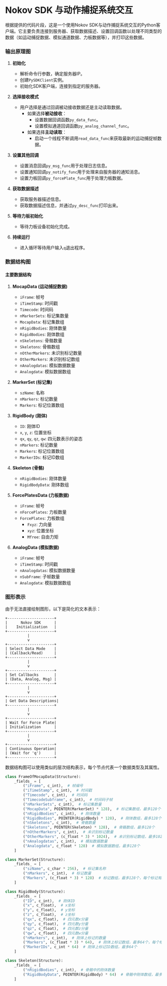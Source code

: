 # Nokov SDK 与动作捕捉系统交互

根据提供的代码片段，这是一个使用Nokov SDK与动作捕捉系统交互的Python客户端。它主要负责连接到服务器、获取数据描述、设置回调函数以处理不同类型的数据（如运动捕捉数据、模拟通道数据、力板数据等），并打印这些数据。

### 输出原理图

1. **初始化**
   - 解析命令行参数，确定服务器IP。
   - 创建`PySDKClient`实例。
   - 初始化SDK客户端，连接到指定的服务器。
   
2. **选择接收模式**
   - 用户选择是通过回调被动接收数据还是主动读取数据。
     - 如果选择**被动接收**：
       - 设置数据回调函数`py_data_func`。
       - 设置模拟通道回调函数`py_analog_channel_func`。
     - 如果选择**主动读取**：
       - 启动一个线程不断调用`read_data_func`来获取最新的运动捕捉帧数据。

3. **设置其他回调**
   - 设置消息回调`py_msg_func`用于处理日志信息。
   - 设置通知回调`py_notify_func`用于处理来自服务器的通知消息。
   - 设置力板回调`py_forcePlate_func`用于处理力板数据。

4. **获取数据描述**
   - 获取服务器描述信息。
   - 获取数据描述信息，并通过`py_desc_func`打印出来。

5. **等待力板初始化**
   - 等待力板设备初始化完成。

6. **持续运行**
   - 进入循环等待用户输入`q`退出程序。

### 数据结构图

#### 主要数据结构

1. **MocapData (运动捕捉数据)**
   - `iFrame`: 帧号
   - `iTimeStamp`: 时间戳
   - `Timecode`: 时间码
   - `nMarkerSets`: 标记集数量
   - `MocapData`: 标记集数组
   - `nRigidBodies`: 刚体数量
   - `RigidBodies`: 刚体数组
   - `nSkeletons`: 骨骼数量
   - `Skeletons`: 骨骼数组
   - `nOtherMarkers`: 未识别标记数量
   - `OtherMarkers`: 未识别标记数组
   - `nAnalogdatas`: 模拟数据数量
   - `Analogdata`: 模拟数据数组

2. **MarkerSet (标记集)**
   - `szName`: 名称
   - `nMarkers`: 标记数量
   - `Markers`: 标记位置数组

3. **RigidBody (刚体)**
   - `ID`: 刚体ID
   - `x`, `y`, `z`: 位置坐标
   - `qx`, `qy`, `qz`, `qw`: 四元数表示的姿态
   - `nMarkers`: 标记数量
   - `Markers`: 标记位置数组
   - `MarkerIDs`: 标记ID数组

4. **Skeleton (骨骼)**
   - `nRigidBodies`: 刚体数量
   - `RigidBodyData`: 刚体数组

5. **ForcePlatesData (力板数据)**
   - `iFrame`: 帧号
   - `nForcePlates`: 力板数量
   - `ForcePlates`: 力板数组
     - `Fxyz`: 力向量
     - `xyz`: 位置坐标
     - `Mfree`: 自由力矩

6. **AnalogData (模拟数据)**
   - `iFrame`: 帧号
   - `iTimeStamp`: 时间戳
   - `nAnalogdatas`: 模拟数据数量
   - `nSubFrame`: 子帧数量
   - `Analogdata`: 模拟数据数组

### 图形表示

由于无法直接绘制图形，以下是简化的文本表示：

```
+---------------------+
|      Nokov SDK      |
|    Initialization   |
+---------------------+
          |
          v
+---------------------+
| Select Data Mode    |
| (Callback/Read)     |
+---------------------+
          |
          v
+---------------------+
| Set Callbacks       |
| (Data, Analog, Msg) |
+---------------------+
          |
          v
+---------------------+
| Get Data Descriptions|
+---------------------+
          |
          v
+---------------------+
| Wait for Force Plate|
| Initialization      |
+---------------------+
          |
          v
+---------------------+
| Continuous Operation|
| (Wait for 'q')      |
+---------------------+

```

数据结构图可以使用类似的层次结构表示，每个节点代表一个数据类型及其属性。

``` python
class FrameOfMocapData(Structure):
    _fields_ = [
        ("iFrame", c_int),  # 帧编号
        ("iTimeStamp", c_int),  # 时间戳
        ("Timecode", c_int),  # 时间码
        ("TimecodeSubframe", c_int),  # 时间码子帧
        ("nMarkerSets", c_int),  # 标记集数量
        ("MocapData", POINTER(MarkerSet) * 128),  # 标记集数组，最多128个
        ("nRigidBodies", c_int),  # 刚体数量
        ("RigidBodies", POINTER(RigidBody) * 128),  # 刚体数组，最多128个
        ("nSkeletons", c_int),  # 骨骼数量
        ("Skeletons", POINTER(Skeleton) * 128),  # 骨骼数组，最多128个
        ("nOtherMarkers", c_int),  # 未识别标记数量
        ("OtherMarkers", (c_float * 3) * 1024),  # 未识别标记数组，最多1024个，每个标记有3个浮点数（x, y, z）
        ("nAnalogdatas", c_int),  # 模拟数据数量
        ("Analogdata", c_float * 128)  # 模拟数据数组，最多128个
    ]

class MarkerSet(Structure):
    _fields_ = [
        ("szName", c_char * 256),  # 标记集名称
        ("nMarkers", c_int),  # 标记数量
        ("Markers", (c_float * 3) * 128)  # 标记数组，最多128个，每个标记有3个浮点数（x, y, z）
    ]

class RigidBody(Structure):
    _fields_ = [
        ("ID", c_int),  # 刚体ID
        ("x", c_float),  # x坐标
        ("y", c_float),  # y坐标
        ("z", c_float),  # z坐标
        ("qx", c_float),  # 四元数x分量
        ("qy", c_float),  # 四元数y分量
        ("qz", c_float),  # 四元数z分量
        ("qw", c_float),  # 四元数w分量
        ("nMarkers", c_int),  # 刚体上标记的数量
        ("Markers", (c_float * 3) * 64),  # 刚体上标记数组，最多64个，每个标记有3个浮点数（x, y, z）
        ("MarkerIDs", c_int * 64)  # 刚体上标记ID数组，最多64个
    ]

class Skeleton(Structure):
    _fields_ = [
        ("nRigidBodies", c_int),  # 骨骼中的刚体数量
        ("RigidBodyData", POINTER(RigidBody) * 64)  # 骨骼中刚体数组，最多64个
    ]
```
